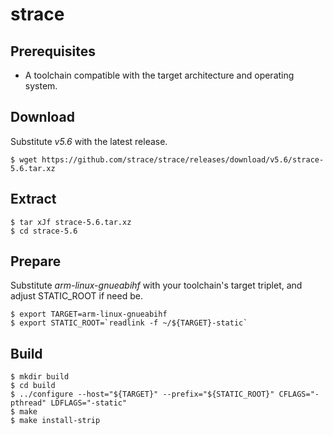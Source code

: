# strace

## Prerequisites
* A toolchain compatible with the target architecture and operating system.

## Download
Substitute *v5.6* with the latest release.
```
$ wget https://github.com/strace/strace/releases/download/v5.6/strace-5.6.tar.xz
```

## Extract
```
$ tar xJf strace-5.6.tar.xz
$ cd strace-5.6
```

## Prepare
Substitute *arm-linux-gnueabihf* with your toolchain's target triplet, and adjust STATIC_ROOT if need be.
```
$ export TARGET=arm-linux-gnueabihf
$ export STATIC_ROOT=`readlink -f ~/${TARGET}-static`
```

## Build
```
$ mkdir build
$ cd build
$ ../configure --host="${TARGET}" --prefix="${STATIC_ROOT}" CFLAGS="-pthread" LDFLAGS="-static"
$ make
$ make install-strip
```

